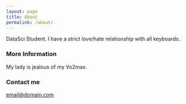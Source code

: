 ```yaml
---
layout: page
title: About
permalink: /about/
---
```


DataSci Student. I have a strict love/hate relationship with all keyboards.

### More Information

My lady is jealous of my Vo2max.

### Contact me

[email@domain.com](mailto:email@domain.com)